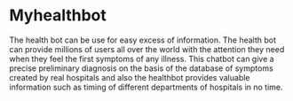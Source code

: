 # Myhealthbot
The health bot can be use for easy excess of information. The health bot can provide millions of users all over the world with the attention they need when they feel the first symptoms of any illness. This chatbot can give a precise preliminary diagnosis on the basis of the database of symptoms created by real hospitals and also the healthbot provides valuable information such as timing of different departments of hospitals in no time.
